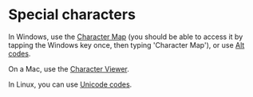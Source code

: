 # Special characters

In Windows, use the [Character Map](https://support.microsoft.com/en-za/help/315684/how-to-use-special-characters-in-windows-documents) \(you should be able to access it by tapping the Windows key once, then typing 'Character Map'\), or use [Alt codes](https://usefulshortcuts.com/alt-codes/).

On a Mac, use the [Character Viewer](https://support.apple.com/en-za/guide/mac-help/mchlp1560/mac).

In Linux, you can use [Unicode codes](https://fsymbols.com/keyboard/linux/unicode/).

